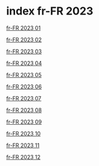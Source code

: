 # index fr-FR 2023

<a href="./01">fr-FR 2023 01</a>

<a href="./02">fr-FR 2023 02</a>

<a href="./03">fr-FR 2023 03</a>

<a href="./04">fr-FR 2023 04</a>

<a href="./05">fr-FR 2023 05</a>

<a href="./06">fr-FR 2023 06</a>

<a href="./07">fr-FR 2023 07</a>

<a href="./08">fr-FR 2023 08</a>

<a href="./09">fr-FR 2023 09</a>

<a href="./10">fr-FR 2023 10</a>

<a href="./11">fr-FR 2023 11</a>

<a href="./12">fr-FR 2023 12</a>
